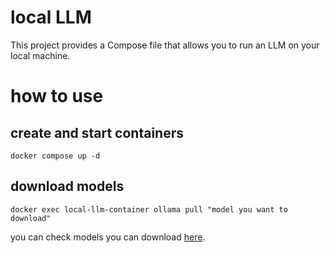 # local LLM
This project provides a Compose file that allows you to run an LLM on your local machine.

# how to use

## create and start containers
`docker compose up -d`

## download models
`docker exec local-llm-container ollama pull "model you want to download"`

you can check models you can download [here](https://www.ollama.com/library).
